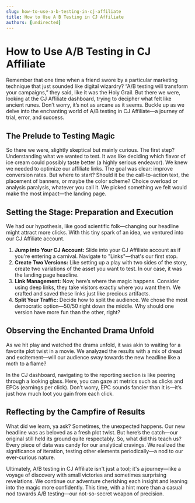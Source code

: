 ```yaml
---
slug: how-to-use-a-b-testing-in-cj-affiliate
title: How to Use A B Testing in CJ Affiliate
authors: [undirected]
---
```


# How to Use A/B Testing in CJ Affiliate

Remember that one time when a friend swore by a particular marketing technique that just sounded like digital wizardry? “A/B testing will transform your campaigns,” they said, like it was the Holy Grail. But there we were, looking at the CJ Affiliate dashboard, trying to decipher what felt like ancient runes. Don’t worry, it’s not as arcane as it seems. Buckle up as we delve into the enchanting world of A/B testing in CJ Affiliate—a journey of trial, error, and success.

## The Prelude to Testing Magic

So there we were, slightly skeptical but mainly curious. The first step? Understanding what we wanted to test. It was like deciding which flavor of ice cream could possibly taste better (a highly serious endeavor). We knew we needed to optimize our affiliate links. The goal was clear: improve conversion rates. But where to start? Should it be the call-to-action text, the placement of banners, or maybe the color scheme? Choice overload or analysis paralysis, whatever you call it. We picked something we felt would make the most impact—the landing page.

## Setting the Stage: Preparation and Execution

We had our hypothesis, like good scientific folk—changing our headline might attract more clicks. With this tiny spark of an idea, we ventured into our CJ Affiliate account. 

1. **Jump into Your CJ Account:** Slide into your CJ Affiliate account as if you're entering a carnival. Navigate to "Links"—that's our first stop.  
2. **Create Two Versions:** Like setting up a play with two sides of the story, create two variations of the asset you want to test. In our case, it was the landing page headline.  
3. **Link Management:** Now, here’s where the magic happens. Consider using deep links, they take visitors exactly where you want them. We crafted and saved these links just like precious artifacts.  
4. **Split Your Traffic:** Decide how to split the audience. We chose the most democratic option—50/50 right down the middle. Why should one version have more fun than the other, right?

## Observing the Enchanted Drama Unfold

As we hit play and watched the drama unfold, it was akin to waiting for a favorite plot twist in a movie. We analyzed the results with a mix of dread and excitement—will our audience sway towards the new headline like a moth to a flame? 

In the CJ dashboard, navigating to the reporting section is like peering through a looking glass. Here, you can gaze at metrics such as clicks and EPCs (earnings per click). Don’t worry, EPC sounds fancier than it is—it’s just how much loot you gain from each click.

## Reflecting by the Campfire of Results 

What did we learn, ya ask? Sometimes, the unexpected happens. Our new headline was as beloved as a fresh plot twist. But here’s the catch—our original still held its ground quite respectably. So, what did this teach us?  
Every piece of data was candy for our analytical cravings. We realized the significance of iteration, testing other elements periodically—a nod to our ever-curious nature.

Ultimately, A/B testing in CJ Affiliate isn't just a tool; it's a journey—like a voyage of discovery with small victories and sometimes surprising revelations. We continue our adventure cherishing each insight and leaning into the magic more confidently. This time, with a hint more than a casual nod towards A/B testing—our not-so-secret weapon of precision.